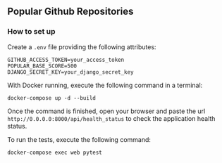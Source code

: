 ## Popular Github Repositories

### How to set up

Create a `.env` file providing the following attributes:

```
GITHUB_ACCESS_TOKEN=your_access_token
POPULAR_BASE_SCORE=500
DJANGO_SECRET_KEY=your_django_secret_key
```

With Docker running, execute the following command in a terminal:

`docker-compose up -d --build`

Once the command is finished, open your browser and paste the 
url `http://0.0.0.0:8000/api/health_status` to check the application health status.

To run the tests, execute the following command:

`docker-compose exec web pytest`
